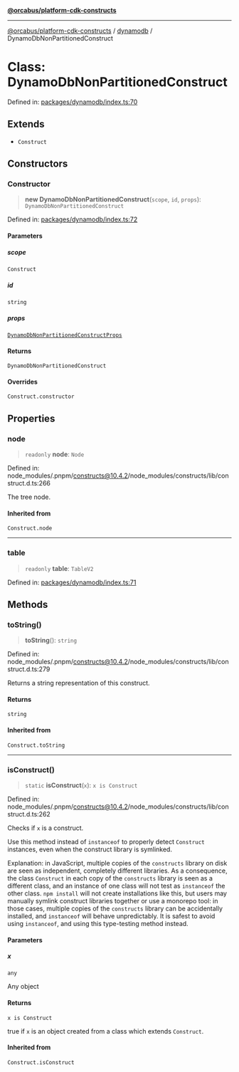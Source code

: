 [**@orcabus/platform-cdk-constructs**](../../../../README.md)

***

[@orcabus/platform-cdk-constructs](../../../../README.md) / [dynamodb](../README.md) / DynamoDbNonPartitionedConstruct

# Class: DynamoDbNonPartitionedConstruct

Defined in: [packages/dynamodb/index.ts:70](https://github.com/orcabus/platform-cdk-constructs/blob/108d0b71eb752a4283adc0a5149703d39ba2dfc6/packages/dynamodb/index.ts#L70)

## Extends

- `Construct`

## Constructors

### Constructor

> **new DynamoDbNonPartitionedConstruct**(`scope`, `id`, `props`): `DynamoDbNonPartitionedConstruct`

Defined in: [packages/dynamodb/index.ts:72](https://github.com/orcabus/platform-cdk-constructs/blob/108d0b71eb752a4283adc0a5149703d39ba2dfc6/packages/dynamodb/index.ts#L72)

#### Parameters

##### scope

`Construct`

##### id

`string`

##### props

[`DynamoDbNonPartitionedConstructProps`](../interfaces/DynamoDbNonPartitionedConstructProps.md)

#### Returns

`DynamoDbNonPartitionedConstruct`

#### Overrides

`Construct.constructor`

## Properties

### node

> `readonly` **node**: `Node`

Defined in: node\_modules/.pnpm/constructs@10.4.2/node\_modules/constructs/lib/construct.d.ts:266

The tree node.

#### Inherited from

`Construct.node`

***

### table

> `readonly` **table**: `TableV2`

Defined in: [packages/dynamodb/index.ts:71](https://github.com/orcabus/platform-cdk-constructs/blob/108d0b71eb752a4283adc0a5149703d39ba2dfc6/packages/dynamodb/index.ts#L71)

## Methods

### toString()

> **toString**(): `string`

Defined in: node\_modules/.pnpm/constructs@10.4.2/node\_modules/constructs/lib/construct.d.ts:279

Returns a string representation of this construct.

#### Returns

`string`

#### Inherited from

`Construct.toString`

***

### isConstruct()

> `static` **isConstruct**(`x`): `x is Construct`

Defined in: node\_modules/.pnpm/constructs@10.4.2/node\_modules/constructs/lib/construct.d.ts:262

Checks if `x` is a construct.

Use this method instead of `instanceof` to properly detect `Construct`
instances, even when the construct library is symlinked.

Explanation: in JavaScript, multiple copies of the `constructs` library on
disk are seen as independent, completely different libraries. As a
consequence, the class `Construct` in each copy of the `constructs` library
is seen as a different class, and an instance of one class will not test as
`instanceof` the other class. `npm install` will not create installations
like this, but users may manually symlink construct libraries together or
use a monorepo tool: in those cases, multiple copies of the `constructs`
library can be accidentally installed, and `instanceof` will behave
unpredictably. It is safest to avoid using `instanceof`, and using
this type-testing method instead.

#### Parameters

##### x

`any`

Any object

#### Returns

`x is Construct`

true if `x` is an object created from a class which extends `Construct`.

#### Inherited from

`Construct.isConstruct`
